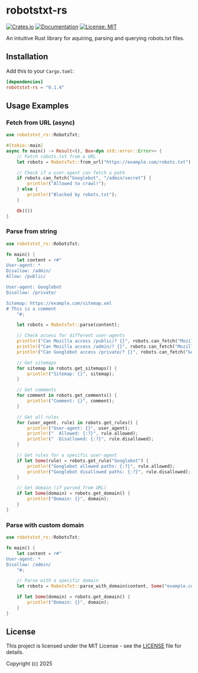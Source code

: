 # robotstxt-rs

[![Crates.io](https://img.shields.io/crates/v/robotstxt-rs.svg)](https://crates.io/crates/robotstxt-rs)
[![Documentation](https://docs.rs/robotstxt-rs/badge.svg)](https://docs.rs/robotstxt-rs)
[![License: MIT](https://img.shields.io/badge/License-MIT-yellow.svg)](https://opensource.org/licenses/MIT)

An intuitive Rust library for aquiring, parsing and querying robots.txt files.

## Installation

Add this to your `Cargo.toml`:

```toml
[dependencies]
robotstxt-rs = "0.1.4"
```

## Usage Examples

### Fetch from URL (async)

```rust
use robotstxt_rs::RobotsTxt;

#[tokio::main]
async fn main() -> Result<(), Box<dyn std::error::Error>> {
    // Fetch robots.txt from a URL
    let robots = RobotsTxt::from_url("https://example.com/robots.txt").await?;

    // Check if a user-agent can fetch a path
    if robots.can_fetch("Googlebot", "/admin/secret") {
        println!("Allowed to crawl!");
    } else {
        println!("Blocked by robots.txt");
    }

    Ok(())
}
```

### Parse from string

```rust
use robotstxt_rs::RobotsTxt;

fn main() {
    let content = r#"
User-agent: *
Disallow: /admin/
Allow: /public/

User-agent: Googlebot
Disallow: /private/

Sitemap: https://example.com/sitemap.xml
# This is a comment
    "#;

    let robots = RobotsTxt::parse(content);

    // Check access for different user-agents
    println!("Can Mozilla access /public/? {}", robots.can_fetch("Mozilla", "/public/page.html"));
    println!("Can Mozilla access /admin/? {}", robots.can_fetch("Mozilla", "/admin/panel"));
    println!("Can Googlebot access /private/? {}", robots.can_fetch("Googlebot", "/private/data"));

    // Get sitemaps
    for sitemap in robots.get_sitemaps() {
        println!("Sitemap: {}", sitemap);
    }

    // Get comments
    for comment in robots.get_comments() {
        println!("Comment: {}", comment);
    }

    // Get all rules
    for (user_agent, rule) in robots.get_rules() {
        println!("User-agent: {}", user_agent);
        println!("  Allowed: {:?}", rule.allowed);
        println!("  Disallowed: {:?}", rule.disallowed);
    }

    // Get rules for a specific user-agent
    if let Some(rule) = robots.get_rule("Googlebot") {
        println!("Googlebot allowed paths: {:?}", rule.allowed);
        println!("Googlebot disallowed paths: {:?}", rule.disallowed);
    }

    // Get domain (if parsed from URL)
    if let Some(domain) = robots.get_domain() {
        println!("Domain: {}", domain);
    }
}
```

### Parse with custom domain

```rust
use robotstxt_rs::RobotsTxt;

fn main() {
    let content = r#"
User-agent: *
Disallow: /admin/
    "#;

    // Parse with a specific domain
    let robots = RobotsTxt::parse_with_domain(content, Some("example.com".to_string()));

    if let Some(domain) = robots.get_domain() {
        println!("Domain: {}", domain);
    }
}
```

## License

This project is licensed under the MIT License - see the [LICENSE](LICENSE) file for details.

Copyright (c) 2025
